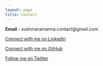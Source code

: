 ```yaml
---
layout: page
title: Contact
---
```


<p class="message">
  <b>Email -</b> sushmaramanna.contact@gmail.com 
</p>
<p>
	<a class="linkedin" target="_blank" href="http://www.linkedin.com/in/sushmaramanna">Connect with me on LinkedIn</a>
</p>
<p>
	<a class="github" target="_blank" href="https://github.com/sushma-ramanna3">Connect with me on GitHub</a>
</p>
<p>
	<a class="twitter" target="_blank" href="https://twitter.com/sushmaramanna">Follow me on Twitter</a>
</p>


<!-- <li><a class="facebook" target="_blank" href="https://www.facebook.com/sushma.ramanna">Like me on Facebook</a></li> -->
<!-- Learn more and contribute on [GitHub](https://github.com/poole).
 
## Setup

Some fun facts about the setup of this project include:

* Built for [Jekyll](http://jekyllrb.com)
* Developed on GitHub and hosted for free on [GitHub Pages](https://pages.github.com)
* Coded with [Sublime Text 2](http://sublimetext.org), an amazing code editor
* Designed and developed while listening to music like [Blood Bros Trilogy](https://soundcloud.com/maddecent/sets/blood-bros-series)

Have questions or suggestions? Feel free to [open an issue on GitHub](https://github.com/poole/issues/new) or [ask me on Twitter](https://twitter.com/mdo).

Thanks for reading!-->